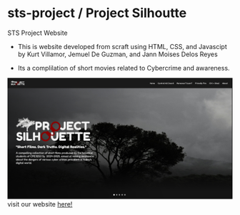 # sts-project / Project Silhoutte
STS Project Website

- This is website developed from scraft using HTML, CSS, and Javascipt by Kurt Villamor, Jemuel De Guzman, and Jann Moises Delos Reyes

- Its a complilation of short movies related to Cybercrime and awareness.

![](image.png)
visit our website [here!](https://cpe32s3-sts.github.io/sts-project/)
